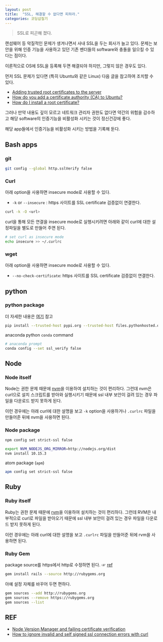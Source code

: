 ```yaml
---
layout: post
title:  "SSL, 해결할 수 없다면 피하라."
categories: 코딩삽질기
---
```


> SSL로 피곤해 졌다.

랜섬웨어 등 악질적인 문제가 생겨나면서 사내 SSL을 두는 회사가 늘고 있다. 문제는 보안을 위해 인증 기능을 사용하고 있던 기존 벤더들의 software와 충돌을 일으킬 수 있다는 점이다.

이론적으로 OS에 SSL을 등록해 두면 해결되야 하지만, 그렇지 않은 경우도 있다.

먼저 SSL 문제가 있다면 (특히 Ubuntu와 같은 Linux) 다음 글을 참고하여 조치할 수 있다.

* [Adding trusted root certificates to the server](http://kb.kerio.com/product/kerio-connect/server-configuration/ssl-certificates/adding-trusted-root-certificates-to-the-server-1605.html)
* [How do you add a certificate authority (CA) to Ubuntu?](https://superuser.com/questions/437330/how-do-you-add-a-certificate-authority-ca-to-ubuntu)
* [How do I install a root certificate?](http://askubuntu.com/questions/73287/how-do-i-install-a-root-certificate)


그러나 만약 내용도 깊이 모르고 네트워크 관리자 권한도 없다면 약간의 위험을 감수하고 해당 software의 인증기능을 비활성화 시키는 것이 정신건강에 좋다.

해당 app들에서 인증기능을 비활성화 시키는 방법을 기록해 둔다.


## Bash apps

### git

```bash
git config --global http.sslVerify false
```

### Curl

아래 option을 사용하면 insecure mode로 사용할 수 있다.

* `-k` or `--insecure` : https 사이트를 SSL certificate 검증없이 연결한다.

```bash
curl -k -O <url>
```

curl을 통해 모든 연결을 insecure mode로 실행시키려면 아래와 같이 curl에 대한 설정파일을 별도로 만들어 주면 된다.

```bash
# set curl as insecure mode
echo insecure >> ~/.curlrc
```

### wget

아래 option을 사용하면 insecure mode로 사용할 수 있다.

* `--no-check-certificate`: https 사이트를 SSL certificate 검증없이 연결한다.


## python

### python package

더 자세한 내용은 [여기](https://stackoverflow.com/a/29751768) 참고

```bash
pip install --trusted-host pypi.org --trusted-host files.pythonhosted.org <package_name>
```

anaconda python `conda` command

```bash
# anaconda prompt
conda config --set ssl_verify false
```

## Node


### Node itself

Node는 권한 문제 때문에 [nvm](https://github.com/nvm-sh/nvm)을 이용하여 설치하는 것이 편리하다. 그런데 nvm은 curl으로 설치 스크립트를 받아와 실행시키기 때문에 ssl 내부 보안이 걸려 있는 경우 파일을 다운로드 받지 못하게 된다.

이런 경우에는 아래 curl에 대한 설명을 보고 `-k` option을 사용하거나 `.curlrc` 파일을 만들어준 뒤에 nvm을 사용하면 된다.


### Node package

```bash
npm config set strict-ssl false
```

```bash
export NVM_NODEJS_ORG_MIRROR=http://nodejs.org/dist
nvm install 10.15.3
```

atom package (`apm`)

```bash
apm config set strict-ssl false
```

## Ruby

### Ruby itself

Ruby는 권한 문제 때문에 [rvm](https://rvm.io/)을 이용하여 설치하는 것이 편리하다. 그런데 RVM은 내부적으로 curl로 파일을 받아오기 때문에 ssl 내부 보안이 걸려 있는 경우 파일을 다운로드 받지 못하게 된다.

이런 경우에는 아래 curl에 대한 설명을 보고 `.curlrc` 파일을 만들어준 뒤에 rvm을 사용하면 된다.

### Ruby Gem

package source를 https에서 http로 수정하면 된다. ☞ [ref](https://stackoverflow.com/a/20400761)

```bash
gem install rails --source http://rubygems.org
```

아예 설정 자체를 바꾸어 두면 편하다.

```bash
gem sources --add http://rubygems.org
gem sources --remove https://rubygems.org
gem sources --list
```



## REF

* [Node Version Manager and failing certificate verification](https://juffalow.com/other/node-version-manager-and-failing-certificate-verification)
* [How to ignore invalid and self signed ssl connection errors with curl](https://www.cyberciti.biz/faq/how-to-curl-ignore-ssl-certificate-warnings-command-option/)
